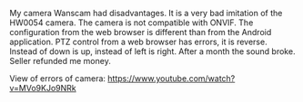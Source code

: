 My camera Wanscam had disadvantages. 
It is a very bad imitation of the HW0054 camera. 
The camera is not compatible with ONVIF. 
The configuration from the web browser is different than from the Android application. 
PTZ control from a web browser has errors, it is reverse. Instead of down is up, instead of left is right. 
After a month the sound broke. 
Seller refunded me money. 

View of errors of camera: https://www.youtube.com/watch?v=MVo9KJo9NRk
